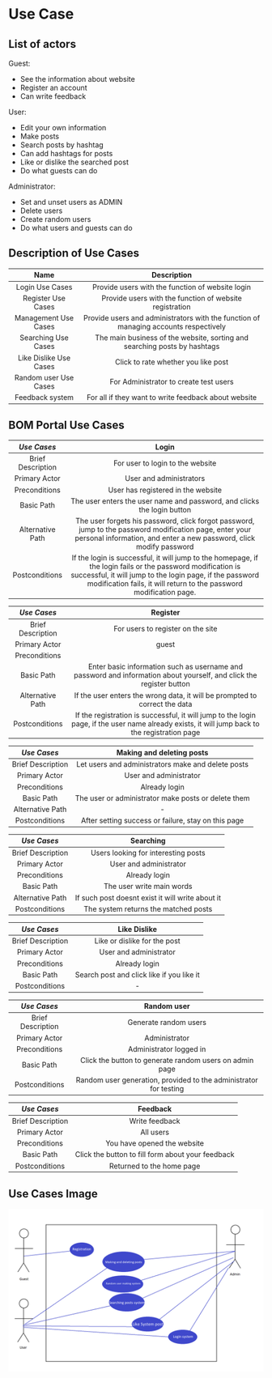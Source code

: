 # Use Case

## List of actors
Guest:
* See the information about website
* Register an account   
* Can write feedback

User:
* Edit your own information
* Make posts
* Search posts by hashtag
* Can add hashtags for posts
* Like or dislike the searched post
* Do what guests can do  

Administrator:
* Set and unset users as ADMIN
* Delete users
* Create random users
* Do what users and guests can do

## Description of Use Cases

|        Name       | Description |
| :----------------:| :----: |
| Login Use Cases      | Provide users with the function of website login |
| Register Use Cases   | Provide users with the function of website registration | 
| Management Use Cases | Provide users and administrators with the function of managing accounts respectively |
| Searching Use Cases  | The main business of the website, sorting and searching posts by hashtags |
| Like Dislike Use Cases  | Click to rate whether you like post |
| Random user Use Cases  | For Administrator to create test users |
| Feedback system | For all if they want to write feedback about website |

## BOM Portal Use Cases
|        *Use Cases*       | Login  |
| :----------------:| :----: |
| Brief Description | For user to login to the website |
| Primary Actor     | User and administrators | 
| Preconditions     | User has registered in the website |
| Basic Path        | The user enters the user name and password, and clicks the login button |
| Alternative Path  | The user forgets his password, click forgot password, jump to the password modification page, enter your personal information, and enter a new password, click modify password |
| Postconditions    | If the login is successful, it will jump to the homepage, if the login fails or the password modification is successful, it will jump to the login page, if the password modification fails, it will return to the password modification page. |

|        *Use Cases*       | Register |
| :----------------:| :----: |
| Brief Description | For users to register on the site |
| Primary Actor     | guest | 
| Preconditions     |  |
| Basic Path        | Enter basic information such as username and password and information about yourself, and click the register button |
| Alternative Path  | If the user enters the wrong data, it will be prompted to correct the data  |
| Postconditions    | If the registration is successful, it will jump to the login page, if the user name already exists, it will jump back to the registration page |

|        *Use Cases*       | Making and deleting posts |
| :----------------:| :----: |
| Brief Description | Let users and administrators make and delete posts |
| Primary Actor     | User and administrator | 
| Preconditions     | Already login |
| Basic Path        | The user or administrator make posts or delete them |
| Alternative Path  | - |
| Postconditions    | After setting success or failure, stay on this page |

|        *Use Cases*       | Searching |
| :----------------:| :----: |
| Brief Description | Users looking for interesting posts |
| Primary Actor     | User and administrator | 
| Preconditions     | Already login |
| Basic Path        | The user write main words |
| Alternative Path  | If such post doesnt exist it will write about it |
| Postconditions    | The system returns the matched posts |

|        *Use Cases*       | Like Dislike |
| :----------------:| :----: |
| Brief Description | Like or dislike for the post |
| Primary Actor     | User and administrator | 
| Preconditions     | Already login |
| Basic Path        | Search post and click like if you like it |
| Postconditions  | - |


|        *Use Cases*       | Random user |
| :----------------:| :----: |
| Brief Description | Generate random users |
| Primary Actor     | Administrator | 
| Preconditions     | Administrator logged in |
| Basic Path        | Click the button to generate random users on admin page |
| Postconditions    | Random user generation, provided to the administrator for testing |


|        *Use Cases*       | Feedback |
| :----------------:| :----: |
| Brief Description | Write feedback |
| Primary Actor     | All users | 
| Preconditions     | You have opened the website |
| Basic Path        | Click the button to fill form about your feedback |
| Postconditions    | Returned to the home page |


## Use Cases Image
![Alt Image](UseCases.png)  